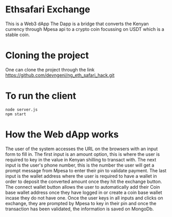 # Ethsafari Exchange

This is a Web3 dApp The Dapp is a bridge that converts the Kenyan currency through Mpesa api to a crypto coin focussing on USDT which is a stable coin. 


# Cloning the project

One can clone the project through the link https://github.com/devngeni/ng_eth_safari_hack.git

# To run the client

```shell
node server.js
npm start
```

# How the Web dApp works

The user of the system accesses the URL on the browsers with an input form to fill in. The first input is an amount option, this is where the user is required to key in the value in Kenyan shilling to transact with. The next input is the user's phone number, this is the number the user will get a prompt message from Mpesa to enter their pin to validate payment. The last input is the wallet address where the user is required to have a wallet in order to deposit the converted amount once they hit the exchange button.  The connect wallet button allows the user to automatically add their Coin base wallet address once they have logged in or create a coin base wallet incase they do not have one. Once the user keys in all inputs and clicks on exchange, they are prompted by Mpesa to key in their pin and once the transaction has been validated, the information is saved on MongoDb.